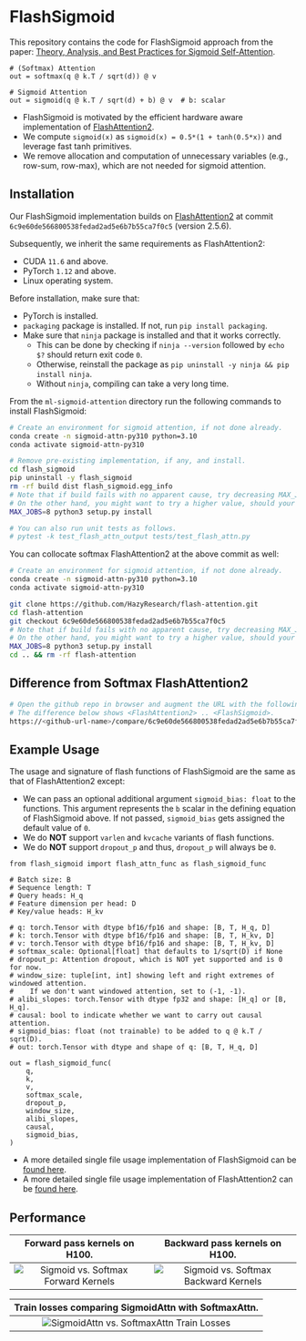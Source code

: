 # FlashSigmoid

This repository contains the code for FlashSigmoid approach from the paper: [Theory, Analysis, and Best Practices for
Sigmoid Self-Attention](https://arxiv.org/abs/2409.04431).

```python3
# (Softmax) Attention
out = softmax(q @ k.T / sqrt(d)) @ v

# Sigmoid Attention 
out = sigmoid(q @ k.T / sqrt(d) + b) @ v  # b: scalar
```

  - FlashSigmoid is motivated by the efficient hardware aware implementation of [FlashAttention2](https://github.com/Dao-AILab/flash-attention). 
  - We compute `sigmoid(x)` as `sigmoid(x) = 0.5*(1 + tanh(0.5*x))` and leverage fast tanh primitives.
  - We remove allocation and computation of unnecessary variables (e.g., row-sum, row-max), which are not needed for sigmoid attention.

## Installation

Our FlashSigmoid implementation builds on [FlashAttention2](https://github.com/Dao-AILab/flash-attention) at commit `6c9e60de566800538fedad2ad5e6b7b55ca7f0c5` (version 2.5.6).

Subsequently, we inherit the same requirements as FlashAttention2:
  - CUDA `11.6` and above.
  - PyTorch `1.12` and above.
  - Linux operating system. 

Before installation, make sure that:
  - PyTorch is installed.
  - `packaging` package is installed. If not, run `pip install packaging`.
  - Make sure that `ninja` package is installed and that it works correctly. 
    - This can be done by checking if `ninja --version` followed by `echo $?` should return exit code `0`. 
    - Otherwise, reinstall the package as `pip uninstall -y ninja && pip install ninja`. 
    - Without `ninja`, compiling can take a very long time. 

From the `ml-sigmoid-attention` directory run the following commands to install FlashSigmoid:
```bash
# Create an environment for sigmoid attention, if not done already.
conda create -n sigmoid-attn-py310 python=3.10
conda activate sigmoid-attn-py310

# Remove pre-existing implementation, if any, and install.
cd flash_sigmoid
pip uninstall -y flash_sigmoid
rm -rf build dist flash_sigmoid.egg_info
# Note that if build fails with no apparent cause, try decreasing MAX_JOBS.
# On the other hand, you might want to try a higher value, should your setup support that, to speed-up install process.
MAX_JOBS=8 python3 setup.py install

# You can also run unit tests as follows.
# pytest -k test_flash_attn_output tests/test_flash_attn.py 
```

You can collocate softmax FlashAttention2 at the above commit as well:
```bash
# Create an environment for sigmoid attention, if not done already.
conda create -n sigmoid-attn-py310 python=3.10
conda activate sigmoid-attn-py310 

git clone https://github.com/HazyResearch/flash-attention.git
cd flash-attention
git checkout 6c9e60de566800538fedad2ad5e6b7b55ca7f0c5
# Note that if build fails with no apparent cause, try decreasing MAX_JOBS.
# On the other hand, you might want to try a higher value, should your setup support that, to speed-up install process.
MAX_JOBS=8 python3 setup.py install 
cd .. && rm -rf flash-attention 
```

## Difference from Softmax FlashAttention2
```bash
# Open the github repo in browser and augment the URL with the following:
# The difference below shows <FlashAttention2> .. <FlashSigmoid>. 
https://<github-url-name>/compare/6c9e60de566800538fedad2ad5e6b7b55ca7f0c5..533c2691e05e05899eeaa546e8909f510e9cf657
```

## Example Usage

The usage and signature of flash functions of FlashSigmoid are the same as that of FlashAttention2 except:
  - We can pass an optional additional argument `sigmoid_bias: float` to the functions.
  This argument represents the `b` scalar in the defining equation of FlashSigmoid above.
  If not passed, `sigmoid_bias` gets assigned the default value of `0`. 
  - We do **NOT** support `varlen` and `kvcache` variants of flash functions. 
  - We do **NOT** support `dropout_p` and thus, `dropout_p` will always be `0`.

```python3
from flash_sigmoid import flash_attn_func as flash_sigmoid_func

# Batch size: B
# Sequence length: T
# Query heads: H_q
# Feature dimension per head: D
# Key/value heads: H_kv

# q: torch.Tensor with dtype bf16/fp16 and shape: [B, T, H_q, D]
# k: torch.Tensor with dtype bf16/fp16 and shape: [B, T, H_kv, D]
# v: torch.Tensor with dtype bf16/fp16 and shape: [B, T, H_kv, D]
# softmax_scale: Optional[float] that defaults to 1/sqrt(D) if None
# dropout_p: Attention dropout, which is NOT yet supported and is 0 for now.
# window_size: tuple[int, int] showing left and right extremes of windowed attention.
#    If we don't want windowed attention, set to (-1, -1).
# alibi_slopes: torch.Tensor with dtype fp32 and shape: [H_q] or [B, H_q].
# causal: bool to indicate whether we want to carry out causal attention.
# sigmoid_bias: float (not trainable) to be added to q @ k.T / sqrt(D).
# out: torch.Tensor with dtype and shape of q: [B, T, H_q, D]

out = flash_sigmoid_func(
    q,
    k,
    v,
    softmax_scale,
    dropout_p,
    window_size,
    alibi_slopes,
    causal,
    sigmoid_bias,
)
```

- A more detailed single file usage implementation of FlashSigmoid can be [found here](../attention_simulator/src/attention_simulator/layers/flash_sigmoid_attention.py).
- A more detailed single file usage implementation of FlashAttention2 can be [found here](../attention_simulator/src/attention_simulator/layers/flash_softmax_attention.py).

## Performance

|                                       Forward pass kernels on H100.                                       |                                     Backward pass kernels on H100.                                      |
|:---------------------------------------------------------------------------------------------------------:|:-------------------------------------------------------------------------------------------------------:|
| ![Sigmoid vs. Softmax Forward Kernels](../figures/H100_noalibi_FWD_Full_17.39_0.07_Causal_18.76_0.06.png) | ![Sigmoid vs. Softmax Backward Kernels](../figures/H100_noalibi_BWD_Full_2.7_0.06_Causal_6.19_0.06.png) |


|                   Train losses comparing SigmoidAttn with SoftmaxAttn.                   |
|:----------------------------------------------------------------------------------------:|
| ![SigmoidAttn vs. SoftmaxAttn Train Losses](../figures/train_nll_softmax_vs_sigmoid.png) |

